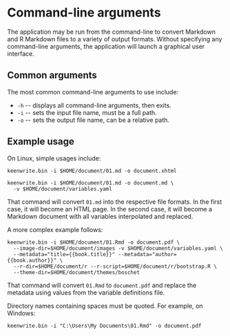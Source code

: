 # Command-line arguments

The application may be run from the command-line to convert Markdown and
R Markdown files to a variety of output formats. Without specifying any
command-line arguments, the application will launch a graphical user interface.

## Common arguments

The most common command-line arguments to use include:

* `-h` -- displays all command-line arguments, then exits.
* `-i` -- sets the input file name, must be a full path.
* `-o` -- sets the output file name, can be a relative path.

## Example usage

On Linux, simple usages include:

    keenwrite.bin -i $HOME/document/01.md -o document.xhtml

    keenwrite.bin -i $HOME/document/01.md -o document.md \
      -v $HOME/document/variables.yaml

That command will convert `01.md` into the respective file formats. In
the first case, it will become an HTML page. In the second case, it will
become a Markdown document with all variables interpolated and replaced.

A more complex example follows:

    keenwrite.bin -i $HOME/document/01.Rmd -o document.pdf \
      --image-dir=$HOME/document/images -v $HOME/document/variables.yaml \
      --metadata="title={{book.title}}" --metadata="author={{book.author}}" \
      --r-dir=$HOME/document/r --r-script=$HOME/document/r/bootstrap.R \
      --theme-dir=$HOME/document/themes/boschet

That command will convert `01.Rmd` to `document.pdf` and replace the metadata
using values from the variable definitions file.

Directory names containing spaces must be quoted. For example, on Windows:

    keenwrite.bin -i "C:\Users\My Documents\01.Rmd" -o document.pdf

